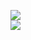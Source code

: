 [![](https://img.shields.io/badge/Made%20With-Github%20Spray-lightgrey.svg?style=for-the-badge&logo=github)](https://github.com/Annihil/github-spray#13618)  
[![](https://i.imgur.com/2DrTn0Z.gif)](https://github.com/Annihil/github-spray)